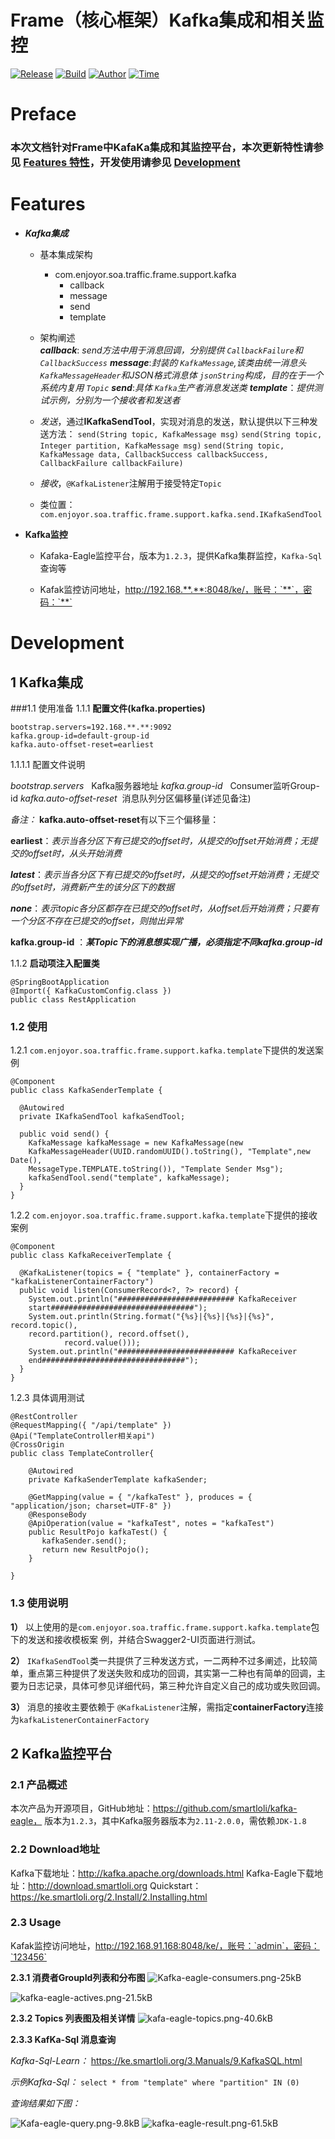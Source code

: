 Frame（核心框架）Kafka集成和相关监控
================
[![Release](https://img.shields.io/badge/build-springboot-green.svg)]()&nbsp;[![Build](https://img.shields.io/badge/release-2.0.0-blue.svg)]()&nbsp;[![Author](https://img.shields.io/badge/author-Xiaolong.Cao-yellow.svg)]()&nbsp;[![Time](https://img.shields.io/badge/time-2018.8.20-red.svg)]()&nbsp;

# Preface
### 本次文档针对Frame中KafaKa集成和其监控平台，本次更新特性请参见 [Features 特性](#Features)，开发使用请参见 [Development](#Development)

<span id="Features"></span>
# Features
* ***Kafka集成***
  * 基本集成架构
      - com.enjoyor.soa.traffic.frame.support.kafka
         - callback   
         - message   
         - send 
         - template
         
  * 架构阐述       
   ***callback***: *send方法中用于消息回调，分别提供 `CallbackFailure`和 `CallbackSuccess`*
   ***message***:*封装的 `KafkaMessage`,该类由统一消息头 `KafkaMessageHeader`和JSON格式消息体 `jsonString`构成，目的在于一个系统内复用 `Topic`*
   ***send***:*具体 `Kafka`生产者消息发送类*
   ***template***：*提供测试示例，分别为一个接收者和发送者*
   
  * *发送*，通过**IKafkaSendTool**，实现对消息的发送，默认提供以下三种发送方法：
   `send(String topic, KafkaMessage msg)` 
   `send(String topic, Integer partition, KafkaMessage msg)`
   `send(String topic, KafkaMessage data, CallbackSuccess callbackSuccess, CallbackFailure callbackFailure)`
  * *接收*，`@KafkaListener`注解用于接受特定`Topic`
  * 类位置：`com.enjoyor.soa.traffic.frame.support.kafka.send.IKafkaSendTool`

* **Kafka监控**

  * Kafaka-Eagle监控平台，版本为`1.2.3`，提供Kafka集群监控，`Kafka-Sql`查询等
 
  * Kafak监控访问地址，http://192.168.**.**:8048/ke/，账号：`**`，密码：`**`

<span id="Development"></span>
# Development
## 1 Kafka集成
###1.1 使用准备
1.1.1 **配置文件(kafka.properties)**

    bootstrap.servers=192.168.**.**:9092
    kafka.group-id=default-group-id
    kafka.auto-offset-reset=earliest

1.1.1.1 配置文件说明

*bootstrap.servers*   &nbsp;&nbsp;Kafka服务器地址
*kafka.group-id*  &nbsp;&nbsp;Consumer监听Group-id
*kafka.auto-offset-reset*&nbsp;&nbsp;消息队列分区偏移量(详述见备注)

*备注：*
**kafka.auto-offset-reset**有以下三个偏移量：

**earliest**：*表示当各分区下有已提交的offset时，从提交的offset开始消费；无提交的offset时，从头开始消费* 

***latest***：*表示当各分区下有已提交的offset时，从提交的offset开始消费；无提交的offset时，消费新产生的该分区下的数据* 

***none***：*表示topic各分区都存在已提交的offset时，从offset后开始消费；只要有一个分区不存在已提交的offset，则抛出异常*

**kafka.group-id**  ：***某Topic下的消息想实现广播，必须指定不同kafka.group-id***

1.1.2 **启动项注入配置类**

    @SpringBootApplication
    @Import({ KafkaCustomConfig.class })
    public class RestApplication 

### 1.2 使用

1.2.1 `com.enjoyor.soa.traffic.frame.support.kafka.template`下提供的发送案例

    @Component
    public class KafkaSenderTemplate {

      @Autowired
      private IKafkaSendTool kafkaSendTool;

      public void send() {
        KafkaMessage kafkaMessage = new KafkaMessage(new       
        KafkaMessageHeader(UUID.randomUUID().toString(), "Template",new Date(),
        MessageType.TEMPLATE.toString()), "Template Sender Msg");
        kafkaSendTool.send("template", kafkaMessage);
      }
    }
    
1.2.2 `com.enjoyor.soa.traffic.frame.support.kafka.template`下提供的接收案例
    
    @Component
    public class KafkaReceiverTemplate {

      @KafkaListener(topics = { "template" }, containerFactory = "kafkaListenerContainerFactory")
      public void listen(ConsumerRecord<?, ?> record) {
        System.out.println("########################## KafkaReceiver 
        start################################");
        System.out.println(String.format("{%s}|{%s}|{%s}|{%s}", record.topic(), 
        record.partition(), record.offset(),
                record.value()));
        System.out.println("########################## KafkaReceiver 
        end################################");
      }
    }
    
  1.2.3 具体调用测试

    
    @RestController
    @RequestMapping({ "/api/template" })
    @Api("TemplateController相关api")
    @CrossOrigin
    public class TemplateController{
    
        @Autowired
        private KafkaSenderTemplate kafkaSender;

        @GetMapping(value = { "/kafkaTest" }, produces = { "application/json; charset=UTF-8" })
        @ResponseBody
        @ApiOperation(value = "kafkaTest", notes = "kafkaTest")
        public ResultPojo kafkaTest() {
           kafkaSender.send();
           return new ResultPojo();
        }
    
    }

    
### 1.3  **使用说明**
**1）** 以上使用的是`com.enjoyor.soa.traffic.frame.support.kafka.template`包下的发送和接收模板案
例，并结合Swagger2-UI页面进行测试。

**2）** `IKafkaSendTool`类一共提供了三种发送方式，一二两种不过多阐述，比较简单，重点第三种提供了发送失败和成功的回调，其实第一二种也有简单的回调，主要为日志记录，具体可参见详细代码，第三种允许自定义自己的成功或失败回调。
 
**3）** 消息的接收主要依赖于 `@KafkaListener`注解，需指定**containerFactory**连接为`kafkaListenerContainerFactory`

## 2 Kafka监控平台
### 2.1 产品概述
本次产品为开源项目，GitHub地址：https://github.com/smartloli/kafka-eagle，
版本为`1.2.3`，其中Kafka服务器版本为`2.11-2.0.0`，需依赖`JDK-1.8`

### 2.2 Download地址
 Kafka下载地址：http://kafka.apache.org/downloads.html
 Kafka-Eagle下载地址：http://download.smartloli.org
 Quickstart：https://ke.smartloli.org/2.Install/2.Installing.html
 

### 2.3 Usage
Kafak监控访问地址，http://192.168.91.168:8048/ke/，账号：`admin`，密码：`123456`

**2.3.1 消费者GroupId列表和分布图**
![Kafka-eagle-consumers.png-25kB][1]
           
![kafka-eagle-actives.png-21.5kB][2]

**2.3.2 Topics 列表图及相关详情**
![kafa-eagle-topics.png-40.6kB][3]

**2.3.3 KafKa-Sql 消息查询**

*Kafka-Sql-Learn：* https://ke.smartloli.org/3.Manuals/9.KafkaSQL.html

*示例Kafka-Sql：* `select * from "template" where "partition" IN (0)`

*查询结果如下图：*

![Kafa-eagle-query.png-9.8kB][4]
![kafka-eagle-result.png-61.5kB][5]

[1]: http://static.zybuluo.com/1528992118/8ccqz49gwvwlwqmsk9aoeh5r/Kafka-eagle-consumers.png
[2]: http://static.zybuluo.com/1528992118/nsdwyki2ok39o8xw2ueze6av/kafka-eagle-actives.png
[3]: http://static.zybuluo.com/1528992118/r0ldwglzg0gm01jb9x20zgid/kafa-eagle-topics.png
[4]: http://static.zybuluo.com/1528992118/agm5wbjhwv1nbvu15erdhak1/Kafa-eagle-query.png
[5]: http://static.zybuluo.com/1528992118/seciqbkhh5f40qx5zuzu8txf/kafka-eagle-result.png
